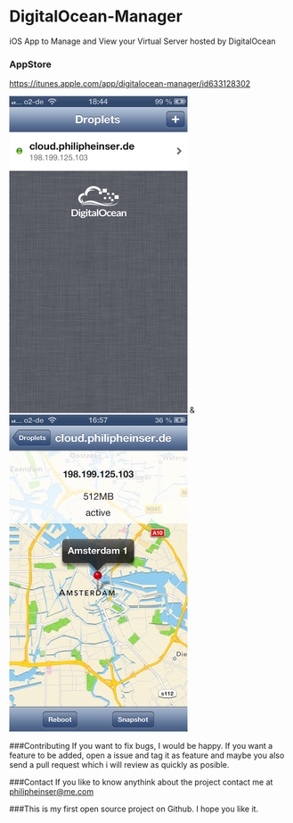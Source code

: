 DigitalOcean-Manager
====================

iOS App to Manage and View your Virtual Server hosted by DigitalOcean

### AppStore

https://itunes.apple.com/app/digitalocean-manager/id633128302

![Screenshot](Screenshots/Screenshot%202013.04.06%2018.45.01.png/?raw=true) & ![Screenshot2](Screenshots/Screenshot%202013.04.08%2016.57.39.png/?raw=true)

###Contributing
If you want to fix bugs, I would be happy. If you want a feature to be added, open a issue and tag it as feature and maybe you also send a pull request which i will review as quickly as posible.

###Contact
If you like to know anythink about the project contact me at philipheinser@me.com

###This is my first open source project on Github. I hope you like it.
